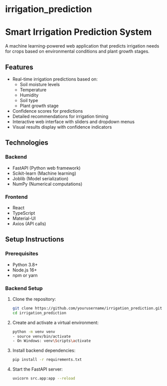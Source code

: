# irrigation_prediction

# Smart Irrigation Prediction System

A machine learning-powered web application that predicts irrigation needs for crops based on environmental conditions and plant growth stages.

## Features

- Real-time irrigation predictions based on:
  - Soil moisture levels
  - Temperature
  - Humidity
  - Soil type
  - Plant growth stage
- Confidence scores for predictions
- Detailed recommendations for irrigation timing
- Interactive web interface with sliders and dropdown menus
- Visual results display with confidence indicators

## Technologies

### Backend

- FastAPI (Python web framework)
- Scikit-learn (Machine learning)
- Joblib (Model serialization)
- NumPy (Numerical computations)

### Frontend

- React
- TypeScript
- Material-UI
- Axios (API calls)


## Setup Instructions

### Prerequisites
- Python 3.8+
- Node.js 16+
- npm or yarn

### Backend Setup

1. Clone the repository:
   ```bash
   git clone https://github.com/yourusername/irrigation_prediction.git
   cd irrigation_prediction
   ```

2. Create and activate a virtual environment:
   ```bash
   python -m venv venv
   - source venv/bin/activate  
   - On Windows: venv\Scripts\activate
   ```

3. Install backend dependencies:
   ```bash
   pip install -r requirements.txt
   ```

4. Start the FastAPI server:
   ```bash
   uvicorn src.app:app --reload
   ```

